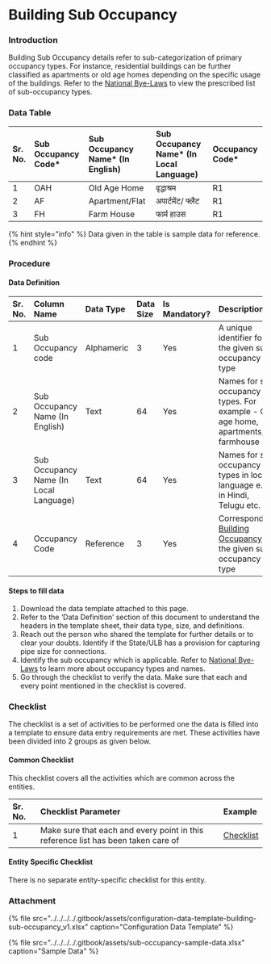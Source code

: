 # Building Sub Occupancy

### Introduction

Building Sub Occupancy details refer to sub-categorization of primary occupancy types. For instance, residential buildings can be further classified as apartments or old age homes depending on the specific usage of the buildings. Refer to the [National Bye-Laws](http://mohua.gov.in/upload/uploadfiles/files/Chap-4.pdf) to view the prescribed list of sub-occupancy types.

### Data Table

| Sr. No. | Sub Occupancy Code\* | Sub Occupancy Name\* \(In English\) | Sub Occupancy Name\* \(In Local Language\) | Occupancy Code\* |
| :--- | :--- | :--- | :--- | :--- |
| 1 | OAH | Old Age Home | वृद्धाश्रम | R1 |
| 2 | AF | Apartment/Flat | अपार्टमेंट/ फ्लैट | R1 |
| 3 | FH | Farm House | फार्म हाउस | R1 |

{% hint style="info" %}
Data given in the table is sample data for reference.
{% endhint %}

### Procedure

#### Data Definition

| Sr. No. | Column Name | Data Type | Data Size | Is Mandatory? | Description |
| :--- | :--- | :--- | :--- | :--- | :--- |
| 1 | Sub Occupancy code | Alphameric | 3 | Yes | A unique identifier for the given sub occupancy type |
| 2 | Sub Occupancy Name \(In English\) | Text | 64 | Yes | Names for sub occupancy types. For example - Old age home, apartments, farmhouse |
| 3 | Sub Occupancy Name \(In Local Language\) | Text | 64 | Yes | Names for sub occupancy types in local language e.g. in Hindi, Telugu etc. |
| 4 | Occupancy Code | Reference | 3 | Yes | Corresponding [Building Occupancy](building-occupancy.md) for the given sub occupancy type |

#### Steps to fill data

1. Download the data template attached to this page.
2. Refer to the ‘Data Definition’ section of this document to understand the headers in the template sheet, their data type, size, and definitions.
3. Reach out the person who shared the template for further details or to clear your doubts. Identify if the State/ULB has a provision for capturing pipe size for connections.
4. Identify the sub occupancy which is applicable. Refer to [National Bye-Laws](http://mohua.gov.in/upload/uploadfiles/files/Chap-4.pdf) to learn more about occupancy types and names.
5. Go through the checklist to verify the data. Make sure that each and every point mentioned in the checklist is covered.

### Checklist

The checklist is a set of activities to be performed one the data is filled into a template to ensure data entry requirements are met. These activities have been divided into 2 groups as given below.

#### Common Checklist

This checklist covers all the activities which are common across the entities.

| Sr. No. | Checklist Parameter | Example |
| :--- | :--- | :--- |
| 1 | Make sure that each and every point in this reference list has been taken care of | [Checklist](https://digit-discuss.atlassian.net/wiki/spaces/DO/pages/502203140/Checklist) |

#### Entity Specific Checklist

There is no separate entity-specific checklist for this entity.

### Attachment

{% file src="../../../../.gitbook/assets/configuration-data-template-building-sub-occupancy\_v1.xlsx" caption="Configuration Data Template" %}

{% file src="../../../../.gitbook/assets/sub-occupancy-sample-data.xlsx" caption="Sample Data" %}



